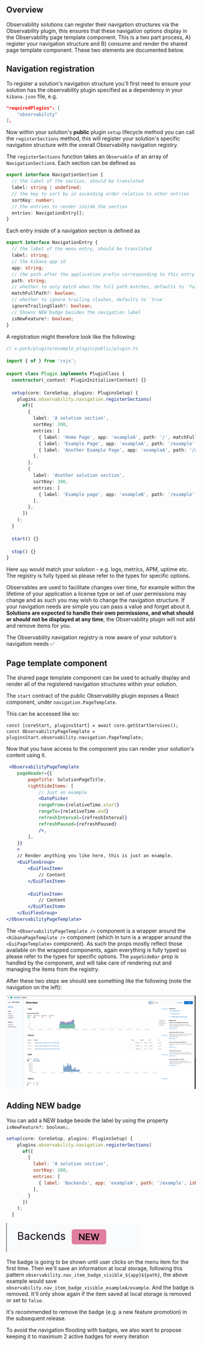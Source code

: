 ## Overview

Observability solutions can register their navigation structures via the Observability plugin, this ensures that these navigation options display in the Observability page template component. This is a two part process, A) register your navigation structure and B) consume and render the shared page template component. These two elements are documented below.

## Navigation registration

To register a solution's navigation structure you'll first need to ensure your solution has the observability plugin specified as a dependency in your `kibana.json` file, e.g.

```json
"requiredPlugins": [
    "observability"    
],
```

Now within your solution's **public** plugin `setup` lifecycle method you can
call the `registerSections` method, this will register your solution's specific
navigation structure with the overall Observability navigation registry.

The `registerSections` function takes an `Observable` of an array of
`NavigationSection`s. Each section can be defined as

```typescript
export interface NavigationSection {
  // the label of the section, should be translated
  label: string | undefined;
  // the key to sort by in ascending order relative to other entries
  sortKey: number;
  // the entries to render inside the section
  entries: NavigationEntry[];
}
```

Each entry inside of a navigation section is defined as

```typescript
export interface NavigationEntry {
  // the label of the menu entry, should be translated
  label: string;
  // the kibana app id
  app: string;
  // the path after the application prefix corresponding to this entry
  path: string;
  // whether to only match when the full path matches, defaults to `false`
  matchFullPath?: boolean;
  // whether to ignore trailing slashes, defaults to `true`
  ignoreTrailingSlash?: boolean;
  // Showns NEW badge besides the navigation label
  isNewFeature?: boolean;
}
```

A registration might therefore look like the following:

```typescript
// x-pack/plugins/example_plugin/public/plugin.ts

import { of } from 'rxjs';

export class Plugin implements PluginClass {
  constructor(_context: PluginInitializerContext) {}

  setup(core: CoreSetup, plugins: PluginsSetup) {
    plugins.observability.navigation.registerSections(
      of([
        {
          label: 'A solution section',
          sortKey: 200,
          entries: [
            { label: 'Home Page', app: 'exampleA', path: '/', matchFullPath: true },
            { label: 'Example Page', app: 'exampleA', path: '/example' },
            { label: 'Another Example Page', app: 'exampleA', path: '/another-example' },
          ],
        },
        {
          label: 'Another solution section',
          sortKey: 300,
          entries: [
            { label: 'Example page', app: 'exampleB', path: '/example' },
          ],
        },
      ])
    );
  }

  start() {}

  stop() {}
}
```

Here `app` would match your solution - e.g. logs, metrics, APM, uptime etc. The registry is fully typed so please refer to the types for specific options.

Observables are used to facilitate changes over time, for example within the lifetime of your application a license type or set of user permissions may change and as such you may wish to change the navigation structure. If your navigation needs are simple you can pass a value and forget about it. **Solutions are expected to handle their own permissions, and what should or should not be displayed at any time**, the Observability plugin will not add and remove items for you.

The Observability navigation registry is now aware of your solution's navigation needs ✅

## Page template component

The shared page template component can be used to actually display and render all of the registered navigation structures within your solution.

The `start` contract of the public Observability plugin exposes a React component, under `navigation.PageTemplate`.

This can be accessed like so:

```
const [coreStart, pluginsStart] = await core.getStartServices();
const ObservabilityPageTemplate = pluginsStart.observability.navigation.PageTemplate;
```

Now that you have access to the component you can render your solution's content using it.

```jsx
 <ObservabilityPageTemplate
    pageHeader={{
        pageTitle: SolutionPageTitle,
        rightSideItems: [
            // Just an example
            <DatePicker
            rangeFrom={relativeTime.start}
            rangeTo={relativeTime.end}
            refreshInterval={refreshInterval}
            refreshPaused={refreshPaused}
            />,
        ],
    }}
    >
    // Render anything you like here, this is just an example.
    <EuiFlexGroup>
        <EuiFlexItem>
            // Content
        </EuiFlexItem>

        <EuiFlexItem>
            // Content
        </EuiFlexItem>
    </EuiFlexGroup>
</ObservabilityPageTemplate>
```

The `<ObservabilityPageTemplate />` component is a wrapper around the `<KibanaPageTemplate />` component (which in turn is a wrapper around the `<EuiPageTemplate>` component). As such the props mostly reflect those available on the wrapped components, again everything is fully typed so please refer to the types for specific options. The `pageSideBar` prop is handled by the component, and will take care of rendering out and managing the items from the registry.

After these two steps we should see something like the following (note the navigation on the left):

![Page template rendered example](./page_template.png)

## Adding NEW badge

You can add a NEW badge beside the label by using the property `isNewFeature?: boolean;`.

```js
setup(core: CoreSetup, plugins: PluginsSetup) {
    plugins.observability.navigation.registerSections(
      of([
        {
          label: 'A solution section',
          sortKey: 200,
          entries: [
            { label: 'Backends', app: 'exampleA', path: '/example', isNewFeature: true  },
          ],
        }
      ])
    );
  }

```
![NEW Badge example](./badge.png)

The badge is going to be shown until user clicks on the menu item for the first time. Then we'll save an information at local storage, following this pattern `observability.nav_item_badge_visible_${app}${path}`, the above example would save `observability.nav_item_badge_visible_exampleA/example`. And the badge is removed. It'll only show again if the item saved at local storage is removed or set to `false`.

It's recommended to remove the badge (e.g. a new feature promotion) in the subsequent release.

To avoid the navigation flooding with badges, we also want to propose keeping it to maximum 2 active badges for every iteration


